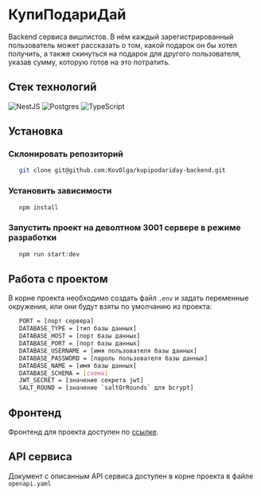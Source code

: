 # КупиПодариДай

Backend сервиса вишлистов. В нём каждый зарегистрированный пользователь может рассказать о том, какой подарок он бы хотел получить, а также скинуться на подарок для другого пользователя, указав сумму, которую готов на это потратить.

## Стек технологий

![NestJS](https://img.shields.io/badge/nestjs-%23E0234E.svg?style=for-the-badge&logo=nestjs&logoColor=white)
![Postgres](https://img.shields.io/badge/postgres-%23316192.svg?style=for-the-badge&logo=postgresql&logoColor=white)
![TypeScript](https://img.shields.io/badge/typescript-%23007ACC.svg?style=for-the-badge&logo=typescript&logoColor=white)

## Установка

### Склонировать репозиторий

```sh
   git clone git@github.com:KovOlga/kupipodariday-backend.git
```

### Установить зависимости

```sh
   npm install
```

### Запустить проект на деволтном 3001 сервере в режиме разработки

```sh
   npm run start:dev
```

## Работа с проектом

В корне проекта необходимо создать файл `.env` и задать переменные окружения, или они будут взяты по умолчанию из проекта:

```sh
   PORT = [порт сервера]
   DATABASE_TYPE = [тип базы данных]
   DATABASE_HOST = [порт базы данных]
   DATABASE_PORT = [порт базы данных]
   DATABASE_USERNAME = [имя пользователя базы данных]
   DATABASE_PASSWORD = [пароль пользователя базы данных]
   DATABASE_NAME = [имя базы данных]
   DATABASE_SCHEMA = [схема]
   JWT_SECRET = [значение секрета jwt]
   SALT_ROUND = [значение `saltOrRounds` для bcrypt]
```

## Фронтенд

Фронтенд для проекта доступен по [ссылке](https://github.com/yandex-praktikum/kupipodariday-frontend).

## API сервиса

Документ с описанным API сервиса доступен в корне проекта в файле `openapi.yaml`
